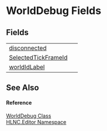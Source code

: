 # WorldDebug Fields




## Fields
<table>
<tr>
<td><a href="F_HLNC_Editor_WorldDebug_disconnected">disconnected</a></td>
<td> </td></tr>
<tr>
<td><a href="F_HLNC_Editor_WorldDebug_SelectedTickFrameId">SelectedTickFrameId</a></td>
<td> </td></tr>
<tr>
<td><a href="F_HLNC_Editor_WorldDebug_worldIdLabel">worldIdLabel</a></td>
<td> </td></tr>
</table>

## See Also


#### Reference
<a href="T_HLNC_Editor_WorldDebug">WorldDebug Class</a>  
<a href="N_HLNC_Editor">HLNC.Editor Namespace</a>  
